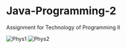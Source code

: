 
# Java-Programming-2
Assignment for Technology of Programming II

![Phys1](https://user-images.githubusercontent.com/15103657/123303643-4f3c0200-d51e-11eb-892a-fa4250833d90.png)
![Phys2](https://user-images.githubusercontent.com/15103657/123303647-5105c580-d51e-11eb-87c5-9ab1ac09bcd4.png)
